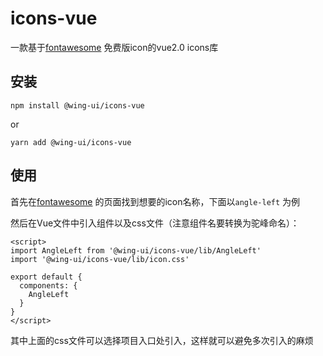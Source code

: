 # icons-vue
一款基于[fontawesome](https://fontawesome.com/) 免费版icon的vue2.0 icons库

## 安装
```
npm install @wing-ui/icons-vue
```
or

```
yarn add @wing-ui/icons-vue
```

## 使用
首先在[fontawesome](https://fontawesome.com/icons?d=gallery&m=free) 的页面找到想要的icon名称，下面以`angle-left` 为例

然后在Vue文件中引入组件以及css文件（注意组件名要转换为驼峰命名）：
```vue
<script>
import AngleLeft from '@wing-ui/icons-vue/lib/AngleLeft'
import '@wing-ui/icons-vue/lib/icon.css'

export default {
  components: {
    AngleLeft
  }
}
</script>
```

其中上面的css文件可以选择项目入口处引入，这样就可以避免多次引入的麻烦
